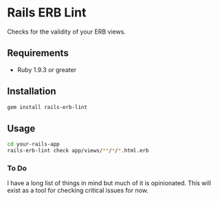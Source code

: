 # Rails ERB Lint

Checks for the validity of your ERB views.

## Requirements

* Ruby 1.9.3 or greater

## Installation

```bash
gem install rails-erb-lint
```

## Usage

```bash
cd your-rails-app
rails-erb-lint check app/views/**/*/*.html.erb
```

### To Do

I have a long list of things in mind but much of it is opinionated.
This will exist as a tool for checking critical issues for now.

